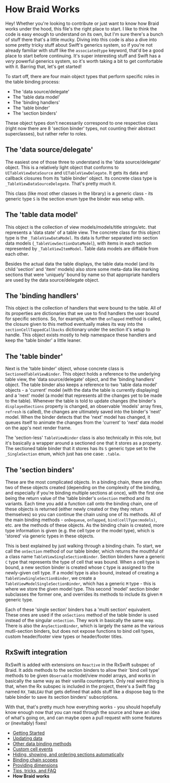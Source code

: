 # How Braid Works

Hey! Whether you're looking to contribute or just want to know how Braid works under the hood, this file's the right place to start. I like to 
think the code is easy enough to understand on its own, but I'm sure there's a bunch of stuff there that's a little mucky. Diving into this code is 
also a dive into some pretty tricky stuff about Swift's generics system, so if you're not already familiar with stuff like the `associatedtype` 
keyword, that'd be a good place to start before continuing. It's super interesting stuff and Swift has a *very* powerful generics system, so it's 
worth taking a bit to get comfortable with it. Barring that, let's get started!

To start off, there are four main object types that perform specific roles in the table binding process:
- The 'data source/delegate'
- The 'table data model'
- The 'binding handlers'
- The 'table binder'
- The 'section binders'

These object types don't necessarily correspond to one respective class (right now there are 8 'section binder' types, not counting their 
abstract superclasses), but rather refer to roles.

## The 'data source/delegate'

The easiest one of those three to understand is the 'data source/delegate' object. This is a relatively light object that conforms to
`UITableViewDataSource` and `UITableViewDelegate`. It gets its data and callback closures from its 'table binder' object. Its concrete 
class type is `_TableViewDataSourceDelegate`. That's pretty much it.

This class (like most other classes in the library) is a generic class - its generic type `S` is the section enum type the binder was setup with.

## The 'table data model'

This object is the collection of view models/models/title strings/etc. that represents a 'data state' of a table view. The concrete class for this 
object type is the  `_TableViewDataModel`. Its data is further separated into section data models (`_TableViewSectionDataModel`), with 
items in each section represented by `_TableViewItemModel`. Table data models are diffable from each other.

Besides the actual data the table displays, the table data model (and its child 'section' and 'item' models) also store some meta-data like
marking sections that were 'uniquely' bound by name so that appropriate handlers are used by the data source/delegate object.

## The 'binding handlers'

This object is the collection of handlers that were bound to the table. All of its properties are dictionaries that we use to find handlers the user
bound for specific sections. So, for example, when the `onTapped` method is called, the closure given to this method eventually makes its way
into the `sectionCellTappedCallbacks` dictionary under the section it's setup to handle. This object exists mostly to help namespace
these handlers and keep the 'table binder' a little leaner.

## The 'table binder'

Next is the 'table binder' object, whose concrete class is `SectionedTableViewBinder`. This object holds a reference to the underlying table 
view, the 'data source/delegate' object, and the 'binding handlers' object. The table binder also keeps a reference to two 'table data model' 
objects - a 'current' model (with the data the table is currently displaying) and a 'next' model (a model that represents all the changes yet to be 
made to the table). Whenever the table is told to update changes (the binder's `displayedSections` property is changed, an observable 
'models' array fires, `refresh` is called), the changes are ultimately saved into the binder's 'next' model. When the binder detects that the 
'next' model has changed, it queues itself to animate the changes from the 'current' to 'next' data model on the app's next render frame.

The 'section-less' `TableViewBinder` class is also technically in this role, but it's basically a wrapper around a sectioned one that it stores as
a property. The sectioned table binder that it stores has its `S` generic type set to the `_SingleSection` enum, which just has one case: 
`.table`.

## The 'section binders'

These are the most complicated objects. In a binding chain, there are often two of these objects created (depending on the complexity of the
binding, and especially if you're binding multiple sections at once), with the first one being the return value of the 'table binder's `onSection` 
method and its variants. Each time you add a function call onto the binding chain, one of these objects is returned (either newly created or they
they return themselves) so you can continue the chain using one of its methods. All of the main binding methods - `onDequeue`, `onTapped`, 
`bind(cellType:models)`, etc. are the methods of these objects. As the binding chain is created, more type information is given (e.g. the cell
type or the model type), which is 'stored' via generic types in these objects. 

This is best explained by just walking through a binding chain. To start, we call the `onSection` method of our table binder, which returns the
mouthful of a class name `TableViewSingleSectionBinder`.  Section binders have a generic `C` type that represents the type of cell that 
was bound. When a cell type is bound, a new section binder is created whose `C` type is assigned to the newly-given cell type. If a model type
is also bound, instead of creating a `TableViewSingleSectionBinder`, we create a `TableViewModelSingleSectionBinder`, which has
a generic `M` type - this is where we store the given model type. This second 'model' section binder subclasses the former one, and overrides
its methods to include its given `M` generic type.

Each of these 'single section' binders has a 'multi section' equivalent. These ones are used if the `onSections` method of the table binder is 
used instead of the singular `onSection`. They work in basically the same way. There is also the `AnySectionBinder`, which is largely the
same as the various mutli-section binders, but does not expose functions to bind cell types, custom header/footer view types or header/footer 
titles.

## RxSwift integration

RxSwift is added with extensions on `Reactive` in the RxSwift subspec of Braid. It adds methods to the section binders to allow their
'bind cell type' methods to be given `Observable` model/view model arrays, and works in basically the same way as their vanilla counterparts.
Only real weird thing is that, when the Rx subspec is included in the project, there's a Swift flag named `RX_TABLEAU` that gets defined that
adds stuff like a dispose bag to the table binder to save its section binders' subscriptions.

With that, that's pretty much how everything works - you should hopefully know enough now that you can read through the source and have 
an idea of what's going on, and can maybe open a pull request with some features or (inevitably) fixes!

- [Getting Started](1-GettingStarted.md)
- [Updating data](2-UpdatingData.md)
- [Other data binding methods](3-DataBindingMethods.md)
- [Custom cell events](4-CustomCellEvents.md)
- [Hiding, showing, and ordering sections automatically](5-SectionDisplayBehaviour.md)
- [Binding chain scopes](6-AdvancedBindingChains.md)
- [Providing dimensions](7-ProvidingDimensions.md)
- [Tips, tricks, and FAQ](8-TipsTricksFAQ.md)
- **How Braid works**
